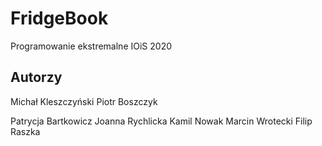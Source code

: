 # FridgeBook
Programowanie ekstremalne
IOiS 2020

## Autorzy
Michał Kleszczyński
Piotr Boszczyk

Patrycja Bartkowicz
Joanna Rychlicka
Kamil Nowak
Marcin Wrotecki
Filip Raszka

